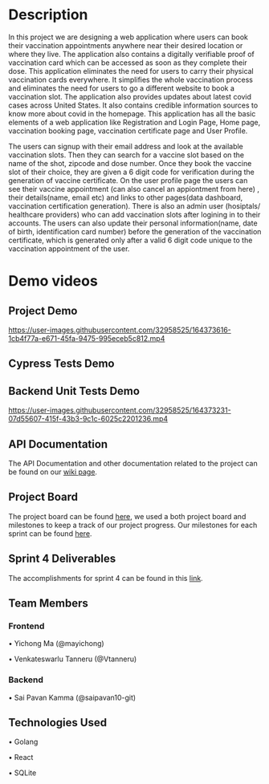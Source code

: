 # Description
In this project we are designing a web application where users can book their vaccination appointments anywhere near their desired location or where they live. The application also contains a digitally verifiable proof of vaccination card which can be accessed as soon as they complete their dose. This application eliminates the need for users to carry their physical vaccination cards everywhere. It simplifies the whole vaccination process and eliminates the need for users to go a different website to book a vaccination slot. The application also provides updates about latest covid cases across United States. It also contains credible information sources to know more about covid in the homepage. This application has all the basic elements of a web application like Registration and Login Page, Home page, vaccination booking page, vaccination certificate page and User Profile.

  The users can signup with their email address and look at the available vaccination slots. Then they can search for a vaccine slot based on the name of the shot, zipcode and dose number. Once they book the vaccine slot of their choice, they are given a 6 digit code for verification during the generation of vaccine certificate. On the user profile page the users can see their vaccine appointment (can also cancel an appiontment from here) , their details(name, email etc) and links to other pages(data dashboard, vaccination certification generation). There is also an admin user (hosiptals/ healthcare providers) who can add vaccination slots after logining in to their accounts. The users can also update their personal information(name, date of birth, identification card number) before the generation of the vaccination certificate, which is generated only after a valid 6 digit code unique to the vaccination appointment of the user. 



# Demo videos

## Project Demo
https://user-images.githubusercontent.com/32958525/164373616-1cb4f77a-e671-45fa-9475-995eceb5c812.mp4





## Cypress Tests Demo




## Backend Unit Tests Demo

https://user-images.githubusercontent.com/32958525/164373231-07d55607-415f-43b3-9c1c-6025c2201236.mp4



## API Documentation
The API Documentation and other documentation related to the project can be found on our [wiki page](https://github.com/saipavan10-git/COVID-19-Vaccination-Portal/wiki).

## Project Board
 The project board can be found [here](https://github.com/saipavan10-git/COVID-19-Vaccination-Portal/projects/1), we used a both project board and milestones to keep a track of our project progress. Our milestones for each sprint can be found [here](https://github.com/saipavan10-git/COVID-19-Vaccination-Portal/milestones?state=closed).

## Sprint 4 Deliverables
The accomplishments for sprint 4 can be found in this [link](https://github.com/saipavan10-git/COVID-19-Vaccination-Portal/blob/main/Sprint%204/Sprint%204.md).

## Team Members

### Frontend
• Yichong Ma (@mayichong)

•	Venkateswarlu Tanneru (@Vtanneru)
### Backend
•	Sai Pavan Kamma (@saipavan10-git)


## Technologies Used

•	Golang

•	React

•	SQLite
